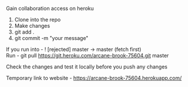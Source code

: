 Gain collaboration access on heroku 

1. Clone into the repo<br>
2. Make changes
3. git add .
4. git commit -m "your message"

If you run into - ! [rejected]        master -> master (fetch first)<br>
Run - git pull https://git.heroku.com/arcane-brook-75604.git master

Check the changes and test it locally before you push any changes

Temporary link to website - https://arcane-brook-75604.herokuapp.com/

